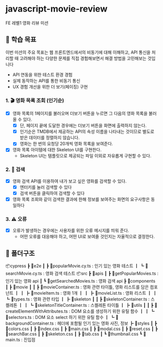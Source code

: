 # javascript-movie-review

FE 레벨1 영화 리뷰 미션

## 📍 학습 목표

이번 미션의 주요 목표는 웹 프론트엔드에서의 비동기에 대해 이해하고,
API 통신을 처리할 때 고려해야 하는 다양한 문제를 직접 경험해보면서 해결 방법을 고민해보는 것입니다

- API 연동을 위한 테스트 환경 경험
- 실제 동작하는 API를 통한 비동기 통신
- UX 경험 개선을 위한 더 보기(페이징) 구현

### 1. 🎬 영화 목록 조회 (인기순)

- [x] 영화 목록의 1페이지를 불러오며 더보기 버튼을 누르면 그 다음의 영화 목록을 불러 올 수 있다.
  - [x] 단, 페이지 끝에 도달한 경우에는 더보기 버튼을 화면에 출력하지 않는다.
  - [x] 인기순은 TMDB에서 제공하는 API의 속성 이름을 나타내는 것이므로 별도로 받은 데이터를 정렬하지 않습니다.
  - [x] 영화는 한 번의 요청당 20개씩 영화 목록을 보여준다.
- [x] 영화 목록 아이템에 대한 Skeleton UI를 구현한다.
  - Skeleton UI는 템플릿으로 제공되는 파일 이외로 자유롭게 구현할 수 있다.

### 2. 🔎 검색

- [x] 영화 검색 API를 이용하여 내가 보고 싶은 영화를 검색할 수 있다.
  - [x] 엔터키를 눌러 검색할 수 있다
  - [x] 검색 버튼을 클릭하여 검색할 수 있다
- [x] 영화 목록 조회와 같이 검색한 결과에 한해 정보를 보여주는 화면의 요구사항은 동일하다

### 3. ⚠️ 오류

- [x] 오류가 발생하는 경우에는 사용자를 위한 오류 메시지를 띄워 준다.
  - 어떤 오류를 대응해야 하고, 어떤 UI로 보여줄 것인지는 자율적으로 결정한다.

## 📁 폴더구조

📦cypress
┣ 📂e2e
┃ ┣ 📜popularMovie.cy.ts : 인기 있는 영화 테스트
┃ ┗ 📜searchMovie.cy.ts : 영화 검색 테스트
📦src
┣ 📂apis
┃ ┣ 📜getPopularMovies.ts : 인기 있는 영화 api
┃ ┗ 📜getSearchedMovies.ts : 영화 검색 api
┣ 📂components
┃ ┣ 📂movie
┃ ┃ ┣ 📜movieContainer.ts : 영화 관련 타이틀, 영화 리스트를 담은 컴포넌트
┃ ┃ ┣ 📜movieItem.ts : 영화 1개
┃ ┃ ┣ 📜movieList.ts : 영화 리스트
┃ ┃ ┗ 📜types.ts : 영화 관련 타입
┃ ┣ 📂skeleton
┃ ┃ ┣ 📜skeletonContainer.ts : 스켈레톤
┃ ┃ ┗ 📜skeletonTitleContainer.ts : 스켈레톤 타이틀
┃ ┣ 📂utils
┃ ┃ ┣ 📜createElementWithAttributes.ts : DOM 요소를 생성하기 위한 유틸 함수
┃ ┃ ┗ 📜selectors.ts : DOM 요소 select 하기 위한 유틸 함수
┃ ┗ 📜backgroundContainer.ts : 헤더에 포함될 인기 있는 영화 사진, 정보
┣ 📂styles
┃ ┣ 📜colors.css
┃ ┣ 📜index.css
┃ ┣ 📜main.css
┃ ┣ 📜modal.css
┃ ┣ 📜reset.css
┃ ┣ 📜searchBar.css
┃ ┣ 📜skeleton.css
┃ ┣ 📜tab.css
┃ ┗ 📜thumbnail.css
┗ 📜main.ts : 진입점
